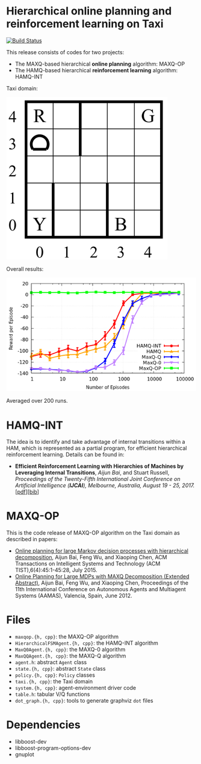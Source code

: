 # Hierarchical online planning and reinforcement learning on Taxi
[![Build Status](https://travis-ci.org/aijunbai/taxi.svg?branch=master)](https://travis-ci.org/aijunbai/taxi)

This release consists of codes for two projects:
- The MAXQ-based hierarchical **online planning** algorithm: MAXQ-OP
- The HAMQ-based hierarchical **reinforcement learning** algorithm: HAMQ-INT

Taxi domain:

![taxi.png](taxi.png "Taxi")

Overall results:

![data/reward.png](data/reward.png "Results")

Averaged over 200 runs.

# HAMQ-INT
The idea is to identify and take advantage of internal transitions within a HAM, which is represented as a partial program, for efficient hierarchical reinforcement learning. Details can be found in:
-   **Efficient Reinforcement Learning with Hierarchies of Machines by Leveraging Internal Transitions**, *Aijun Bai*, and Stuart Russell, *Proceedings of the Twenty-Fifth International Joint Conference on Artificial Intelligence (**IJCAI**), Melbourne, Australia, August 19 - 25, 2017.* \[[pdf](https://aijunbai.github.io/publications/IJCAI17-Bai.pdf)\]\[[bib](https://aijunbai.github.io/publications/IJCAI17-Bai.bib)\]

# MAXQ-OP
This is the code release of MAXQ-OP algorithm on the Taxi domain as described in papers:
- [Online planning for large Markov decision processes with hierarchical decomposition](https://aijunbai.github.io/publications/TIST15-Bai.pdf), Aijun Bai, Feng Wu, and Xiaoping Chen, ACM Transactions on Intelligent Systems and Technology (ACM TIST),6(4):45:1-45:28, July 2015.
- [Online Planning for Large MDPs with MAXQ Decomposition (Extended Abstract)](http://aijunbai.github.io/publications/AAMAS12-Bai.pdf), Aijun Bai, Feng Wu, and Xiaoping Chen, Proceedings of the 11th International Conference on Autonomous Agents and Multiagent Systems (AAMAS), Valencia, Spain, June 2012.

# Files
- `maxqop.{h, cpp}`: the MAXQ-OP algorithm
- `HierarchicalFSMAgent.{h, cpp}`: the HAMQ-INT algorithm
- `MaxQ0Agent.{h, cpp}`: the MAXQ-0 algorithm
- `MaxQQAgent.{h, cpp}`: the MAXQ-Q algorithm
- `agent.h`: abstract `Agent` class
- `state.{h, cpp}`: abstract `State` class
- `policy.{h, cpp}`: `Policy` classes
- `taxi.{h, cpp}`: the Taxi domain
- `system.{h, cpp}`: agent-environment driver code
- `table.h`: tabular V/Q functions
- `dot_graph.{h, cpp}`: tools to generate graphviz `dot` files

# Dependencies
- libboost-dev 
- libboost-program-options-dev
- gnuplot

